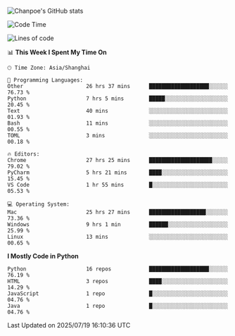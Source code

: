 ![Chanpoe's GitHub stats](https://github-readme-stats.vercel.app/api?username=Chanpoe&show_icons=true&count_private=true&theme=cobalt)

<!--START_SECTION:waka-->
![Code Time](http://img.shields.io/badge/Code%20Time-708%20hrs%2040%20mins-blue)

![Lines of code](https://img.shields.io/badge/From%20Hello%20World%20I%27ve%20Written-1.7%20million%20lines%20of%20code-blue)

📊 **This Week I Spent My Time On** 

```text
🕑︎ Time Zone: Asia/Shanghai

💬 Programming Languages: 
Other                    26 hrs 37 mins      ███████████████████░░░░░░   76.73 % 
Python                   7 hrs 5 mins        █████░░░░░░░░░░░░░░░░░░░░   20.45 % 
Text                     40 mins             ░░░░░░░░░░░░░░░░░░░░░░░░░   01.93 % 
Bash                     11 mins             ░░░░░░░░░░░░░░░░░░░░░░░░░   00.55 % 
TOML                     3 mins              ░░░░░░░░░░░░░░░░░░░░░░░░░   00.18 % 

🔥 Editors: 
Chrome                   27 hrs 25 mins      ████████████████████░░░░░   79.02 % 
PyCharm                  5 hrs 21 mins       ████░░░░░░░░░░░░░░░░░░░░░   15.45 % 
VS Code                  1 hr 55 mins        █░░░░░░░░░░░░░░░░░░░░░░░░   05.53 % 

💻 Operating System: 
Mac                      25 hrs 27 mins      ██████████████████░░░░░░░   73.36 % 
Windows                  9 hrs 1 min         ██████░░░░░░░░░░░░░░░░░░░   25.99 % 
Linux                    13 mins             ░░░░░░░░░░░░░░░░░░░░░░░░░   00.65 % 
```

**I Mostly Code in Python** 

```text
Python                   16 repos            ███████████████████░░░░░░   76.19 % 
HTML                     3 repos             ████░░░░░░░░░░░░░░░░░░░░░   14.29 % 
JavaScript               1 repo              █░░░░░░░░░░░░░░░░░░░░░░░░   04.76 % 
Java                     1 repo              █░░░░░░░░░░░░░░░░░░░░░░░░   04.76 % 
```




 Last Updated on 2025/07/19 16:10:36 UTC
<!--END_SECTION:waka-->
